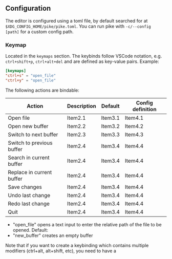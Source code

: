 ## Configuration

The editor is configured using a toml file, by default searched for at `$XDG_CONFIG_HOME/pike/pike.toml`.
You can run pike with `-c/--config [path]` for a custom config path.

### Keymap

Located in the `keymaps` section. The keybinds follow VSCode notation, e.g. `ctrl+shift+p`, `ctrl+alt+del` and
are defined as key-value pairs. Example:

```toml
[keymaps]
"ctrl+s" = "open_file"
"ctrl+y" = "open_file"
```

The following actions are bindable:

| Action | Description | Default | Config definition |
| --------------- | --------------- | --------------- | --------------- |
| Open file | Item2.1 | Item3.1 | Item4.1 |
| Open new buffer | Item2.2 | Item3.2 | Item4.2 |
| Switch to next buffer | Item2.3 | Item3.3 | Item4.3 |
| Switch to previous buffer | Item2.4 | Item3.4 | Item4.4 |
| Search in current buffer | Item2.4 | Item3.4 | Item4.4 |
| Replace in current buffer | Item2.4 | Item3.4 | Item4.4 |
| Save changes | Item2.4 | Item3.4 | Item4.4 |
| Undo last change | Item2.4 | Item3.4 | Item4.4 |
| Redo last change | Item2.4 | Item3.4 | Item4.4 |
| Quit | Item2.4 | Item3.4 | Item4.4 |

* "open_file" opens a text input to enter the relative path of the file
to be opened. Default:
* "new_buffer" creates an empty buffer

Note that if you want to create a keybinding which contains multiple modifiers (ctrl+alt, alt+shift, etc),
you need to have a <!-- TODO: https://docs.rs/crossterm/latest/crossterm/event/struct.KeyboardEnhancementFlags.html -->
